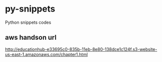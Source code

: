 # py-snippets
Python snippets codes

## aws handson url
http://educationhub-e33695c0-835b-11eb-8e80-138dce1c124f.s3-website-us-east-1.amazonaws.com/chapter1.html
